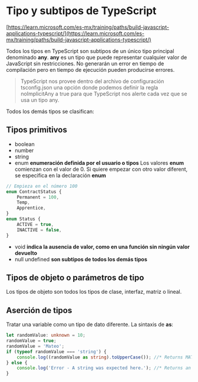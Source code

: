 # Tipo y subtipos de TypeScript

[https://learn.microsoft.com/es-mx/training/paths/build-javascript-applications-typescript/](https://learn.microsoft.com/es-mx/training/paths/build-javascript-applications-typescript/)

Todos los tipos en TypeScript son subtipos de un único tipo principal denominado **any**. **any** es un tipo que puede representar cualquier valor de JavaScript sin restricciones. No generarán un error en tiempo de compilación pero en tiempo de ejecución pueden producirse errores.

> TypeScript nos provee dentro del archivo de configuración tsconfig.json una opción donde podemos definir la regla noImplicitAny a true para que TypeScript nos alerte cada vez que se usa un tipo any.

Todos los demás tipos se clasifican:

## Tipos primitivos

-   boolean
-   number
-   string
-   enum **enumeración definida por el usuario o tipos**
    Los valores **enum** comienzan con el valor de 0. Si quiere empezar con otro valor diferent, se especifica en la declaración **enum**

```typescript
// Empieza en el número 100
enum ContractStatus {
    Permanent = 100,
    Temp,
    Apprentice,
}
enum Status {
    ACTIVE = true,
    INACTIVE = false,
}
```

-   void **indica la ausencia de valor, como en una función sin ningún valor devuelto**
-   null undefined **son subtipos de todos los demás tipos**

## Tipos de objeto o parámetros de tipo

Los tipos de objeto son todos los tipos de clase, interfaz, matriz o lineal.

## Aserción de tipos

Tratar una variable como un tipo de dato diferente. La sintaxis de **as**:

```typescript
let randomValue: unknown = 10;
randomValue = true;
randomValue = 'Mateo';
if (typeof randomValue === 'string') {
    console.log((randomValue as string).toUpperCase()); //* Returns MATEO to the console.
} else {
    console.log('Error - A string was expected here.'); //* Returns an error message.
}
```
